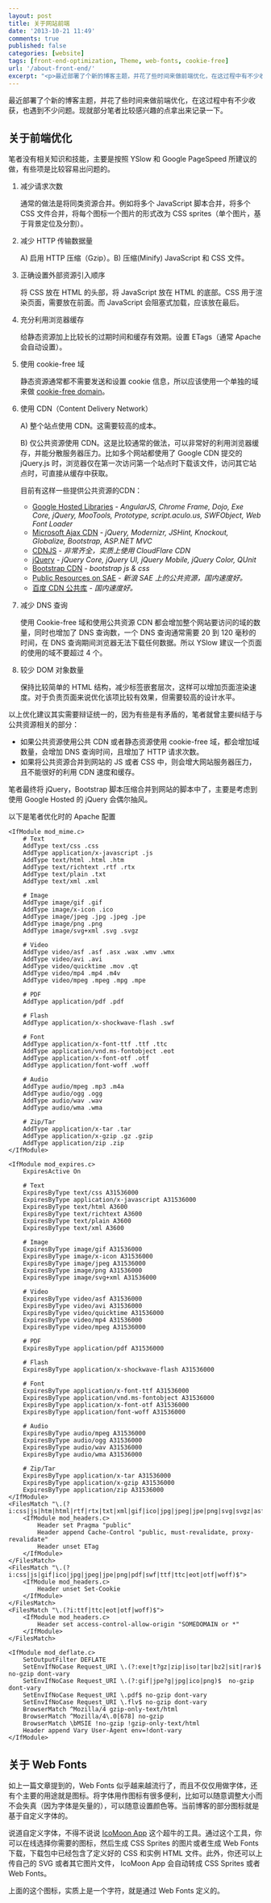 ```yaml
---
layout: post
title: 关于网站前端
date: '2013-10-21 11:49'
comments: true
published: false 
categories: [website]
tags: [front-end-optimization, Theme, web-fonts, cookie-free]
url: '/about-front-end/'
excerpt: "<p>最近部署了个新的博客主题，并花了些时间来做前端优化，在这过程中有不少收获，也遇到不少问题。现就部分笔者比较感兴趣的点拿出来记录一下。</p><p>本文主要涉及内容为 <b>Web 前端优化</b> 和 <b>Web Fonts</b>。</p>"
---
```


最近部署了个新的博客主题，并花了些时间来做前端优化，在这过程中有不少收获，也遇到不少问题。现就部分笔者比较感兴趣的点拿出来记录一下。

## 关于前端优化

笔者没有相关知识和技能，主要是按照 YSlow 和 Google PageSpeed 所建议的做，有些项是比较容易出问题的。

1. 减少请求次数

	通常的做法是将同类资源合并。例如将多个 JavaScript 脚本合并，将多个 CSS 文件合并，将每个图标一个图片的形式改为 CSS sprites（单个图片，基于背景定位及分割）。

1. 减少 HTTP 传输数据量
	
	A) 启用 HTTP 压缩（Gzip）。B) 压缩(Minify) JavaScript 和 CSS 文件。

1. 正确设置外部资源引入顺序
	
	将 CSS 放在 HTML 的头部，将 JavaScript 放在 HTML 的底部。CSS 用于渲染页面，需要放在前面。而 JavaScript 会阻塞式加载，应该放在最后。

1. 充分利用浏览器缓存
	
	给静态资源加上比较长的过期时间和缓存有效期。设置 ETags（通常 Apache 会自动设置）。

1. 使用 cookie-free 域
	
	静态资源通常都不需要发送和设置 cookie 信息，所以应该使用一个单独的域来做 [cookie-free domain](/tag/cookie-free/)。

1. 使用 CDN（Content Delivery Network）

	A) 整个站点使用 CDN。这需要较高的成本。

	B) 仅公共资源使用 CDN。这是比较通常的做法，可以非常好的利用浏览器缓存，并能分散服务器压力。比如多个网站都使用了 Google CDN 提交的 jQuery.js 时，浏览器仅在第一次访问第一个站点时下载该文件，访问其它站点时，可直接从缓存中获取。
	
	目前有这样一些提供公共资源的CDN：
	
	- [Google Hosted Libraries](https://developers.google.com/speed/libraries/devguide) - *AngularJS, Chrome Frame, Dojo, Exe Core, jQuery, MooTools, Prototype, script.aculo.us, SWFObject, Web Font Loader*
	- [Microsoft Ajax CDN](http://www.asp.net/ajaxlibrary/cdn.ashx) - *jQuery, Modernizr, JSHint, Knockout, Globalize, Bootstrap, ASP.NET MVC*
	- [CDNJS](http://cdnjs.com/) - *非常齐全，实质上使用 CloudFlare CDN*
	- [jQuery](http://code.jquery.com/) - *jQuery Core, jQuery UI, jQuery Mobile, jQuery Color, QUnit*
	- [Bootstrap CDN](http://www.bootstrapcdn.com/) - *bootstrap js & css*
	- [Public Resources on SAE](http://lib.sinaapp.com/) - *新浪 SAE 上的公共资源，国内速度好。*
	- [百度 CDN 公共库](http://developer.baidu.com/wiki/index.php?title=docs/cplat/libs) - *国内速度好。*


1. 减少 DNS 查询
	
	使用 Cookie-free 域和使用公共资源 CDN 都会增加整个网站要访问的域的数量，同时也增加了 DNS 查询数，一个 DNS 查询通常需要 20 到 120 毫秒的时间，在 DNS 查询期间浏览器无法下载任何数据。所以 YSlow 建议一个页面的使用的域不要超过 4 个。

1. 较少 DOM 对象数量
	
	保持比较简单的 HTML 结构，减少标签嵌套层次，这样可以增加页面渲染速度。对于负责页面来说优化该项比较有效果，但需要较高的设计水平。


以上优化建议其实需要辩证统一的，因为有些是有矛盾的，笔者就曾主要纠结于与公共资源相关的部分：

- 如果公共资源使用公共 CDN 或者静态资源使用 cookie-free 域，都会增加域数量，会增加 DNS 查询时间，且增加了 HTTP 请求次数。
- 如果将公共资源合并到网站的 JS 或者 CSS 中，则会增大网站服务器压力，且不能很好的利用 CDN 速度和缓存。

笔者最终将 jQuery，Bootstrap 脚本压缩合并到网站的脚本中了，主要是考虑到使用 Google Hosted 的 jQuery 会偶尔抽风。


以下是笔者优化时的 Apache 配置
```
<IfModule mod_mime.c>
	# Text
	AddType text/css .css
	AddType application/x-javascript .js
	AddType text/html .html .htm
	AddType text/richtext .rtf .rtx
	AddType text/plain .txt
	AddType text/xml .xml

	# Image
	AddType image/gif .gif
	AddType image/x-icon .ico
	AddType image/jpeg .jpg .jpeg .jpe
	AddType image/png .png
	AddType image/svg+xml .svg .svgz

	# Video
	AddType video/asf .asf .asx .wax .wmv .wmx
	AddType video/avi .avi
	AddType video/quicktime .mov .qt
	AddType video/mp4 .mp4 .m4v
	AddType video/mpeg .mpeg .mpg .mpe

	# PDF
	AddType application/pdf .pdf

	# Flash
	AddType application/x-shockwave-flash .swf

	# Font
	AddType application/x-font-ttf .ttf .ttc
	AddType application/vnd.ms-fontobject .eot
	AddType application/x-font-otf .otf
	AddType application/font-woff .woff

	# Audio
	AddType audio/mpeg .mp3 .m4a
	AddType audio/ogg .ogg
	AddType audio/wav .wav
	AddType audio/wma .wma

	# Zip/Tar
	AddType application/x-tar .tar
	AddType application/x-gzip .gz .gzip
	AddType application/zip .zip
</IfModule>

<IfModule mod_expires.c>
	ExpiresActive On

	# Text
	ExpiresByType text/css A31536000
	ExpiresByType application/x-javascript A31536000
	ExpiresByType text/html A3600
	ExpiresByType text/richtext A3600
	ExpiresByType text/plain A3600
	ExpiresByType text/xml A3600

	# Image
	ExpiresByType image/gif A31536000
	ExpiresByType image/x-icon A31536000
	ExpiresByType image/jpeg A31536000
	ExpiresByType image/png A31536000
	ExpiresByType image/svg+xml A31536000

	# Video
	ExpiresByType video/asf A31536000
	ExpiresByType video/avi A31536000
	ExpiresByType video/quicktime A31536000
	ExpiresByType video/mp4 A31536000
	ExpiresByType video/mpeg A31536000

	# PDF
	ExpiresByType application/pdf A31536000

	# Flash
	ExpiresByType application/x-shockwave-flash A31536000

	# Font
	ExpiresByType application/x-font-ttf A31536000
	ExpiresByType application/vnd.ms-fontobject A31536000
	ExpiresByType application/x-font-otf A31536000
	ExpiresByType application/font-woff A31536000

	# Audio
	ExpiresByType audio/mpeg A31536000
	ExpiresByType audio/ogg A31536000
	ExpiresByType audio/wav A31536000
	ExpiresByType audio/wma A31536000

	# Zip/Tar
	ExpiresByType application/x-tar A31536000
	ExpiresByType application/x-gzip A31536000
	ExpiresByType application/zip A31536000
</IfModule>
<FilesMatch "\.(?i:css|js|htm|html|rtf|rtx|txt|xml|gif|ico|jpg|jpeg|jpe|png|svg|svgz|asf|asx|wax|wmv|wmx|avi|mov|qt|mp4|m4v|mpeg|mpg|mpe|pdf|swf|ttf|ttc|eot|otf|woff|mp3|m4a|ogg|wav|wma|tar|gz|gzip|zip)$">
	<IfModule mod_headers.c>
		Header set Pragma "public"
		Header append Cache-Control "public, must-revalidate, proxy-revalidate"
		Header unset ETag
	</IfModule>
</FilesMatch>
<FilesMatch "\.(?i:css|js|gif|ico|jpg|jpeg|jpe|png|pdf|swf|ttf|ttc|eot|otf|woff)$">
    <IfModule mod_headers.c>
		Header unset Set-Cookie
	</IfModule>
</FilesMatch>
<FilesMatch "\.(?i:ttf|ttc|eot|otf|woff)$">
    <IfModule mod_headers.c>
		Header set access-control-allow-origin "SOMEDOMAIN or *"
    </IfModule>
</FilesMatch>

<IfModule mod_deflate.c>
	SetOutputFilter DEFLATE
	SetEnvIfNoCase Request_URI \.(?:exe|t?gz|zip|iso|tar|bz2|sit|rar)$ no-gzip dont-vary
	SetEnvIfNoCase Request_URI \.(?:gif|jpe?g|jpg|ico|png)$  no-gzip dont-vary
	SetEnvIfNoCase Request_URI \.pdf$ no-gzip dont-vary
	SetEnvIfNoCase Request_URI \.flv$ no-gzip dont-vary
	BrowserMatch ^Mozilla/4 gzip-only-text/html
	BrowserMatch ^Mozilla/4\.0[678] no-gzip
	BrowserMatch \bMSIE !no-gzip !gzip-only-text/html
	Header append Vary User-Agent env=!dont-vary
</IfModule>

```
	

## 关于 Web Fonts

如上一篇文章提到的，Web Fonts 似乎越来越流行了，而且不仅仅用做字体，还有个主要的用途就是图标。将字体用作图标有很多便利，比如可以随意调整大小而不会失真（因为字体是矢量的），可以随意设置颜色等。当前博客的部分图标就是基于自定义字体的。

说道自定义字体，不得不说说 [IcoMoon App](http://icomoon.io/app/) 这个超牛的工具。通过这个工具，你可以在线选择你需要的图标，然后生成 CSS Sprites 的图片或者生成 Web Fonts 下载，下载包中已经包含了定义好的 CSS 和实例 HTML 文件。此外，你还可以上传自己的 SVG 或者其它图片文件， IcoMoon App 会自动转成 CSS Sprites 或者 Web Fonts。

<i class="opoo-opooorg" style="font-size:36px;color:blue;"></i>

上面的这个图标，实质上是一个字符，就是通过 Web Fonts 定义的。
	<i class="opoo-opooorg" style="font-size:36px;color:blue;"></i>
